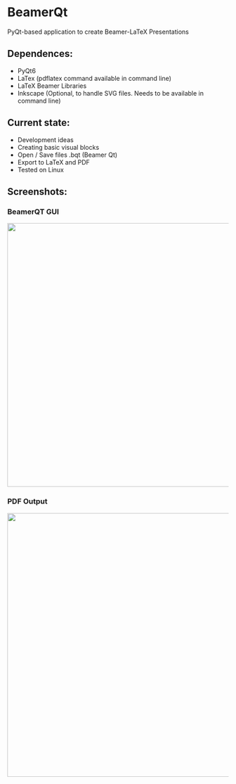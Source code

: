 # BeamerQt
PyQt-based application to create Beamer-LaTeX Presentations

## Dependences:
- PyQt6
- LaTex (pdflatex command available in command line)
- LaTeX Beamer Libraries
- Inkscape (Optional, to handle SVG files. Needs to be available in command line)


## Current state:
- Development ideas
- Creating basic visual blocks
- Open / Save files .bqt (Beamer Qt)
- Export to LaTeX and PDF
- Tested on Linux

## Screenshots:
### BeamerQT GUI
<img src="https://github.com/user-attachments/assets/cf332d4e-9962-4251-9619-67e146af9851" width="600">

### PDF Output
<img src="https://github.com/user-attachments/assets/be7b2e0c-20a4-41f0-b09d-93131973c4d4" width="600">


